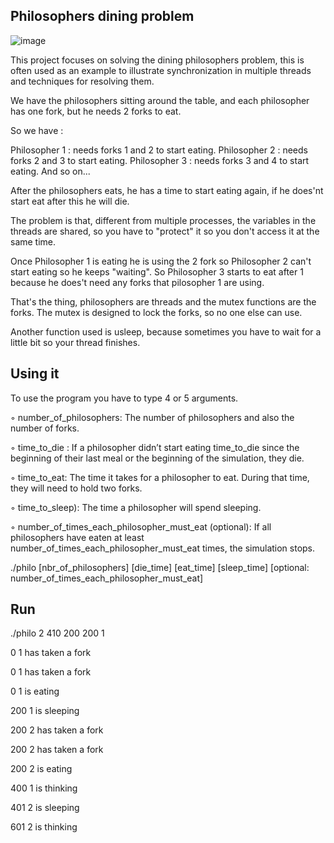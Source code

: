 ## Philosophers dining problem
![image](https://user-images.githubusercontent.com/82456124/207210293-15ab5b9c-97dc-4997-8a75-b2403fb40c97.png)

This project focuses on solving the dining philosophers problem, this is often used as an example to illustrate synchronization in multiple threads and techniques for resolving them.

We have the philosophers sitting around the table, and each philosopher has one fork, but he needs 2 forks to eat.

So we have :

Philosopher 1 : needs forks 1 and 2 to start eating. Philosopher 2 : needs forks 2 and 3 to start eating. 
Philosopher 3 : needs forks 3 and 4 to start eating. And so on...

After the philosophers eats, he has a time to start eating again, if he does'nt start eat after this he will die.

The problem is that, different from multiple processes, the variables in the threads are shared, so you have to "protect" it so you don't access it at the same time.

Once Philosopher 1 is eating he is using the 2 fork so Philosopher 2 can't start eating so he keeps "waiting". So Philosopher 3 starts to eat after 1 because he does't need any forks that pilosopher 1 are using.

That's the thing, philosophers are threads and the mutex functions are the forks. The mutex is designed to lock the forks, so no one else can use.

Another function used is usleep, because sometimes you have to wait for a little bit so your thread finishes.

## Using it

To use the program you have to type 4 or 5 arguments.

◦ number_of_philosophers: The number of philosophers and also the number of forks.

◦ time_to_die : If a philosopher didn’t start eating time_to_die since the beginning of their last meal or the beginning of the simulation, they die.

◦ time_to_eat: The time it takes for a philosopher to eat. During that time, they will need to hold two forks.

◦ time_to_sleep): The time a philosopher will spend sleeping.

◦ number_of_times_each_philosopher_must_eat (optional): If all philosophers have eaten at least number_of_times_each_philosopher_must_eat times, the simulation stops.

./philo [nbr_of_philosophers] [die_time] [eat_time] [sleep_time] [optional: number_of_times_each_philosopher_must_eat]

## Run

./philo 2 410 200 200 1

0 1 has taken a fork 

0 1 has taken a fork 

0 1 is eating 

200 1 is sleeping 

200 2 has taken a fork 

200 2 has taken a fork 

200 2 is eating 

400 1 is thinking 

401 2 is sleeping 

601 2 is thinking 
